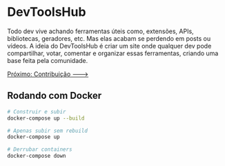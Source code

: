 # DevToolsHub

Todo dev vive achando ferramentas úteis como, extensões, APIs, bibliotecas, geradores, etc. Mas elas acabam se perdendo em posts ou vídeos. A ideia do DevToolsHub é criar um site onde qualquer dev pode compartilhar, votar, comentar e organizar essas ferramentas, criando uma base feita pela comunidade.

[Próximo: Contribuição --->](docs/CONTRIBUTING.md)

## Rodando com Docker

```bash
# Construir e subir
docker-compose up --build

# Apenas subir sem rebuild
docker-compose up

# Derrubar containers
docker-compose down
```
